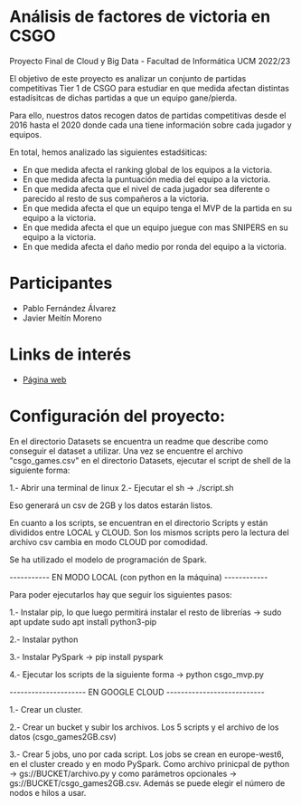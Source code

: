# Análisis de factores de victoria en CSGO
Proyecto Final de Cloud y Big Data - Facultad de Informática UCM 2022/23

El objetivo de este proyecto es analizar un conjunto de partidas competitivas Tier 1 de CSGO
para estudiar en que medida afectan distintas estadísitcas de dichas partidas a que un equipo
gane/pierda.

Para ello, nuestros datos recogen datos de partidas competitivas desde el 2016 hasta el 2020
donde cada una tiene información sobre cada jugador y equipos.

En total, hemos analizado las siguientes estadśiticas:

- En que medida afecta el ranking global de los equipos a la victoria.
- En que medida afecta la puntuación media del equipo a la victoria.
- En que medida afecta que el nivel de cada jugador sea diferente o parecido al resto de sus compañeros a la victoria.
- En que medida afecta el que un equipo tenga el MVP de la partida en su equipo a la victoria.
- En que medida afecta el que un equipo juegue con mas SNIPERS en su equipo a la victoria.
- En que medida afecta el daño medio por ronda del equipo a la victoria.

# Participantes
* Pablo Fernández Álvarez
* Javier Meitín Moreno

# Links de interés
* [Página web](https://jmeitin.github.io/)

# Configuración del proyecto:

En el directorio Datasets se encuentra un readme que describe como conseguir el dataset a utilizar.
Una vez se encuentre el archivo "csgo_games.csv" en el directorio Datasets, ejecutar el script de shell de 
la siguiente forma: 

1.- Abrir una terminal de linux
2.- Ejecutar el sh -> ./script.sh

Eso generará un csv de 2GB y los datos estarán listos.

En cuanto a los scripts, se encuentran en el directorio Scripts y están divididos entre LOCAL
y CLOUD. Son los mismos scripts pero la lectura del archivo csv cambia en modo CLOUD por comodidad.

Se ha utilizado el modelo de programación de Spark.

----------- EN MODO LOCAL (con python en la máquina) ------------

Para poder ejecutarlos hay que seguir los siguientes pasos:

1.- Instalar pip, lo que luego permitirá instalar el resto de librerías -> 
    sudo apt update
    sudo apt install python3-pip

2.- Instalar python

3.- Instalar PySpark -> pip install pyspark

4.- Ejecutar los scripts de la siguiente forma ->
    python csgo_mvp.py

--------------------- EN GOOGLE CLOUD ---------------------------

1.- Crear un cluster.

2.- Crear un bucket y subir los archivos. Los 5 scripts y el archivo de los datos (csgo_games2GB.csv)

3.- Crear 5 jobs, uno por cada script. Los jobs se crean en europe-west6, en el cluster creado y 
en modo PySpark. Como archivo prinicpal de python -> gs://BUCKET/archivo.py y como parámetros opcionales ->
gs://BUCKET/csgo_games2GB.csv. Además se puede elegir el número de nodos e hilos a usar.



